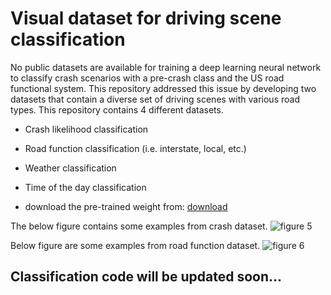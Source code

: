 # Visual dataset for driving scene classification
No public datasets are available for training a deep learning neural network to classify crash scenarios with a pre-crash class and the US road functional system. This repository addressed this issue by developing two datasets that contain a diverse set of driving scenes with various road types. 
This repository contains 4 different datasets.
* Crash likelihood classification
* Road function classification (i.e. interstate, local, etc.)
* Weather classification
* Time of the day classification

* download the pre-trained weight from: [download](https://drive.google.com/drive/folders/1fr4FzIUDsENyRKo8342c_1yYBdYTjeiS?usp=sharing)

The below figure contains some examples from crash dataset.
![figure 5](https://user-images.githubusercontent.com/40798690/87057092-0fc0bc80-c1cc-11ea-96c7-2b63e386606a.png)

Below figure are some examples from road function dataset.
![figure 6](https://user-images.githubusercontent.com/40798690/87057328-58787580-c1cc-11ea-81c3-ecdedeb9098c.png)

## Classification code will be updated soon...
